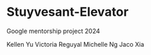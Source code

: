 # Stuyvesant-Elevator
Google mentorship project 2024

Kellen Yu
Victoria Reguyal
Michelle Ng
Jaco Xia